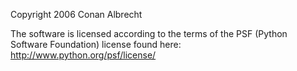 Copyright 2006 Conan Albrecht

The software is licensed according to the terms of the PSF (Python Software Foundation) license found here: http://www.python.org/psf/license/